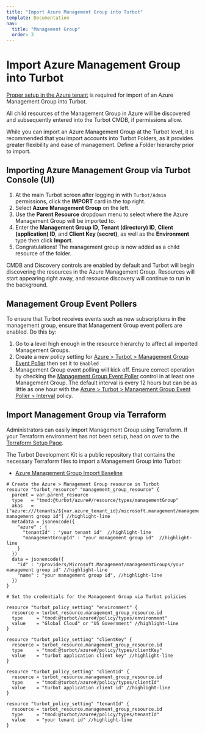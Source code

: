 ```yaml
---
title: "Import Azure Management Group into Turbot"
template: Documentation
nav:
  title: "Management Group"
  order: 3
---
```


# Import Azure Management Group into Turbot

[Proper setup in the Azure tenant](guides/azure/import) is required for
import of an Azure Management Group into Turbot.

All child resources of the Management Group in Azure will be discovered and
subsequently entered into the Turbot CMDB, if permissions allow.

While you can import an Azure Management Group at the Turbot level, it is
recommended that you import accounts into Turbot Folders, as it provides greater
flexibility and ease of management. Define a Folder hierarchy prior to import.

## Importing Azure Management Group via Turbot Console (UI)

1. At the main Turbot screen after logging in with `Turbot/Admin` permissions,
   click the **IMPORT** card in the top right.
2. Select **Azure Management Group** on the left.
3. Use the **Parent Resource** dropdown menu to select where the Azure
   Management Group will be imported to.
4. Enter the **Management Group ID**, **Tenant (directory) ID**, **Client
   (application) ID**, and **Client Key (secret)**, as well as the
   **Environment** type then click **Import**.
5. Congratulations! The management group is now added as a child resource of the
   folder.

CMDB and Discovery controls are enabled by default and Turbot will begin
discovering the resources in the Azure Management Group. Resources will start
appearing right away, and resource discovery will continue to run in the
background.

## Management Group Event Pollers

To ensure that Turbot receives events such as new subscriptions in the
management group, ensure that Management Group event pollers are enabled. Do
this by:

1. Go to a level high enough in the resource hierarchy to affect all imported
   Management Groups.
2. Create a new policy setting for
   [Azure > Turbot > Management Group Event Poller](https://turbot.com/guardrails/docs/mods/azure/azure/policy#azure--turbot--management-group-event-poller)
   then set it to `Enabled`
3. Management Group event polling will kick off. Ensure correct operation by
   checking the
   [Management Group Event Poller](https://turbot.com/guardrails/docs/mods/azure/azure/control#azure--turbot--management-group-event-poller)
   control in at least one Management Group. The default interval is every 12
   hours but can be as little as one hour with the
   [Azure > Turbot > Management Group Event Poller > Interval](https://turbot.com/guardrails/docs/mods/azure/azure/policy#azure--turbot--management-group-event-poller--interval)
   policy.

## Import Management Group via Terraform

Administrators can easily import Management Group using Terraform. If your
Terraform environment has not been setup, head on over to the
[Terraform Setup Page](reference/terraform/setup).

The Turbot Development Kit is a public repository that contains the necessary
Terraform files to import a Management Group into Turbot:

- [Azure Management Group Import Baseline](https://github.com/turbot/guardrails-samples/tree/master/baselines/azure/azure_management_group_import)

```hcl
# Create the Azure > Management Group resource in Turbot
resource "turbot_resource" "management_group_resource" {
  parent = var.parent_resource
  type   = "tmod:@turbot/azure#/resource/types/managementGroup"
  akas   = ["azure:///tenants/${var.azure_tenant_id}/microsoft.management/managementgroups/your management group id"] //highlight-line
  metadata = jsonencode({
    "azure" : {
      "tenantId" : "your tenant id"  //highlight-line
      "managementGroupId" : "your management group id"  //highlight-line
    }
  })
  data = jsonencode({
    "id" : "/providers/Microsoft.Management/managementGroups/your management group id" //highlight-line
    "name" : "your management group id", //highlight-line
  })
}

# Set the credentials for the Management Group via Turbot policies

resource "turbot_policy_setting" "environment" {
  resource = turbot_resource.management_group_resource.id
  type     = "tmod:@turbot/azure#/policy/types/environment"
  value    = "Global Cloud" or "US Government" //highlight-line
}

resource "turbot_policy_setting" "clientKey" {
  resource = turbot_resource.management_group_resource.id
  type     = "tmod:@turbot/azure#/policy/types/clientKey"
  value    = "turbot application client key" //highlight-line
}

resource "turbot_policy_setting" "clientId" {
  resource = turbot_resource.management_group_resource.id
  type     = "tmod:@turbot/azure#/policy/types/clientId"
  value    = "turbot application client id" //highlight-line
}

resource "turbot_policy_setting" "tenantId" {
  resource = turbot_resource.management_group_resource.id
  type     = "tmod:@turbot/azure#/policy/types/tenantId"
  value    = "your tenant id" //highlight-line
}
```

